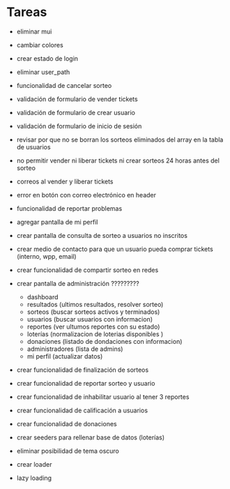# Tareas

- eliminar mui
- cambiar colores
- crear estado de login
- eliminar user_path
- funcionalidad de cancelar sorteo
- validación de formulario de vender tickets
- validación de formulario de crear usuario
- validación de formulario de inicio de sesión
- revisar por que no se borran los sorteos eliminados del array en la tabla de usuarios
- no permitir vender ni liberar tickets ni crear sorteos 24 horas antes del sorteo
- correos al vender y liberar tickets
- error en botón con correo electrónico en header
- funcionalidad de reportar problemas
- agregar pantalla de mi perfil
- crear pantalla de consulta de sorteo a usuarios no inscritos
- crear medio de contacto para que un usuario pueda comprar tickets (interno, wpp, email)
- crear funcionalidad de compartir sorteo en redes

- crear pantalla de administración ?????????

  - dashboard
  - resultados (ultimos resultados, resolver sorteo)
  - sorteos (buscar sorteos activos y terminados)
  - usuarios (buscar usuarios con informacion)
  - reportes (ver ultumos reportes con su estado)
  - loterías (normalizacion de loterias disponibles )
  - donaciones (listado de dondaciones con informacion)
  - administradores (lista de admins)
  - mi perfil (actualizar datos)

- crear funcionalidad de finalización de sorteos
- crear funcionalidad de reportar sorteo y usuario
- crear funcionalidad de inhabilitar usuario al tener 3 reportes
- crear funcionalidad de calificación a usuarios
- crear funcionalidad de donaciones
- crear seeders para rellenar base de datos (loterías)
- eliminar posibilidad de tema oscuro
- crear loader
- lazy loading
